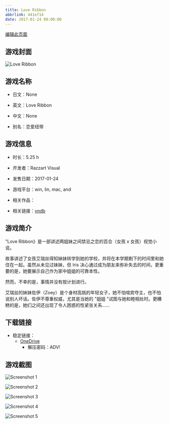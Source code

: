 ```yaml
---
title: Love Ribbon
abbrlink: 441ef14
date: 2017-01-24 00:00:00
---
```

[编辑此页面](https://github.com/ACG-3/ADV3-source/blob/main/source/_posts/games/%E6%81%8B%E7%88%B1%E7%BA%BD%E5%B8%A6.md)

## 游戏封面

![Love Ribbon](https://pan.timero.xyz/onedrive/img_lib_001/%E6%81%8B%E7%88%B1%E7%BA%BD%E5%B8%A6_cover.avif)


## 游戏名称

- 日文：None
- 英文：Love Ribbon
- 中文：None

- 别名：恋爱纽带


## 游戏信息

- 时长：5.25 h
- 开发者：Razzart Visual
- 发售日期：2017-01-24
- 游戏平台：win, lin, mac, and
- 相关作品：

- 相关链接：[vndb](https://vndb.org/v20027)


## 游戏简介

"Love Ribbon》是一部讲述两姐妹之间禁忌之恋的百合（女孩 x 女孩）视觉小说。

故事讲述了女孩艾瑞丝得知妹妹转学到她的学校，并将在本学期剩下的时间里和她住在一起。虽然从未见过妹妹，但 Iris 决心通过成为朋友来弥补失去的时间，更重要的是，她要展示自己作为家中姐姐的可靠本性。

然而，不幸的是，事情并没有按计划进行。

艾瑞丝的妹妹佐伊（Zoey）是个身材高挑的年轻女子，她不怕喧宾夺主，也不怕说别人坏话。佐伊不尊重权威，尤其是当她的 "姐姐 "试图与她和睦相处时。更糟糕的是，她们之间还出现了令人困惑的性紧张关系......




## 下载链接

- 稳定链接：
    - [OneDrive](https://pan.timero.xyz/onedrive/adv_lib_001/%E6%81%8B%E7%88%B1%E7%BA%BD%E5%B8%A6)
        - 解压密码：ADV!



## 游戏截图


![Screenshot 1](https://pan.timero.xyz/onedrive/img_lib_001/%E6%81%8B%E7%88%B1%E7%BA%BD%E5%B8%A6_Screenshot_1.avif)

![Screenshot 2](https://pan.timero.xyz/onedrive/img_lib_001/%E6%81%8B%E7%88%B1%E7%BA%BD%E5%B8%A6_Screenshot_2.avif)

![Screenshot 3](https://pan.timero.xyz/onedrive/img_lib_001/%E6%81%8B%E7%88%B1%E7%BA%BD%E5%B8%A6_Screenshot_3.avif)

![Screenshot 4](https://pan.timero.xyz/onedrive/img_lib_001/%E6%81%8B%E7%88%B1%E7%BA%BD%E5%B8%A6_Screenshot_4.avif)

![Screenshot 5](https://pan.timero.xyz/onedrive/img_lib_001/%E6%81%8B%E7%88%B1%E7%BA%BD%E5%B8%A6_Screenshot_5.avif)

